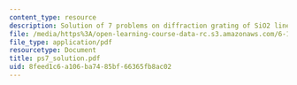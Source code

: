 ```yaml
---
content_type: resource
description: Solution of 7 problems on diffraction grating of SiO2 lines on Si.
file: /media/https%3A/open-learning-course-data-rc.s3.amazonaws.com/6-152j-micro-nano-processing-technology-fall-2005/8feed1c6a106ba7485bf66365fb8ac02_ps7_solution.pdf
file_type: application/pdf
resourcetype: Document
title: ps7_solution.pdf
uid: 8feed1c6-a106-ba74-85bf-66365fb8ac02
---
```

